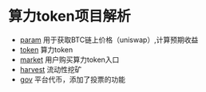 # 算力token项目解析


- [param](contracts/param/) 用于获取BTC链上价格（uniswap）,计算预期收益
- [token](contracts/token) 算力token
- [market](contracts/market) 用户购买算力token入口
- [harvest](contracts/harvest) 流动性挖矿
- [gov](contracts/gov) 平台代币，添加了投票的功能
